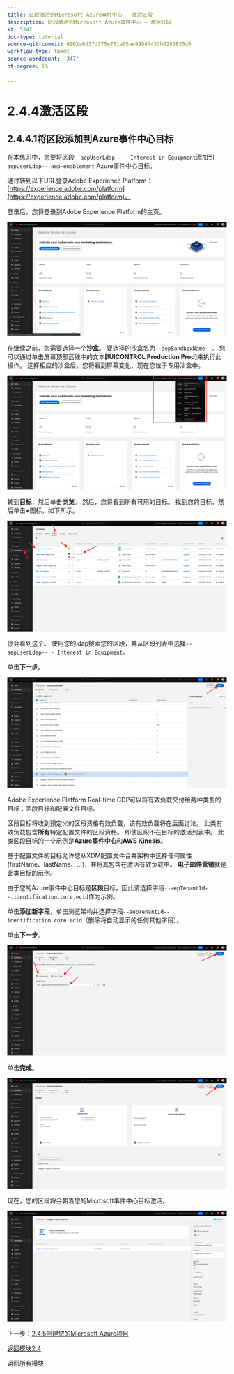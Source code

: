 ```yaml
---
title: 区段激活到Microsoft Azure事件中心 — 激活区段
description: 区段激活到Microsoft Azure事件中心 — 激活区段
kt: 5342
doc-type: tutorial
source-git-commit: 6962a0d37d375e751a05ae99b4f433b0283835d0
workflow-type: tm+mt
source-wordcount: '347'
ht-degree: 1%

---
```


# 2.4.4激活区段

## 2.4.4.1将区段添加到Azure事件中心目标

在本练习中，您要将区段`--aepUserLdap-- - Interest in Equipment`添加到`--aepUserLdap---aep-enablement` Azure事件中心目标。

通过转到以下URL登录Adobe Experience Platform： [https://experience.adobe.com/platform](https://experience.adobe.com/platform)。

登录后，您将登录到Adobe Experience Platform的主页。

![数据获取](./../../../modules/datacollection/module1.2/images/home.png)

在继续之前，您需要选择一个&#x200B;**沙盒**。 要选择的沙盒名为``--aepSandboxName--``。 您可以通过单击屏幕顶部蓝线中的文本&#x200B;**[!UICONTROL Production Prod]**&#x200B;来执行此操作。 选择相应的沙盒后，您将看到屏幕变化，现在您位于专用沙盒中。

![数据获取](./../../../modules/datacollection/module1.2/images/sb1.png)

转到&#x200B;**目标**，然后单击&#x200B;**浏览**。 然后，您将看到所有可用的目标。 找到您的目标，然后单击&#x200B;**+**&#x200B;图标，如下所示。

![5-01-select-destination.png](./images/5-01-select-destination.png)

你会看到这个。 使用您的ldap搜索您的区段，并从区段列表中选择`--aepUserLdap-- - Interest in Equipment`。

单击&#x200B;**下一步**。

![5-04-select-segment.png](./images/5-04-select-segment.png)

Adobe Experience Platform Real-time CDP可以将有效负载交付给两种类型的目标：区段目标和配置文件目标。

区段目标将收到预定义的区段资格有效负载，该有效负载将在后面讨论。 此类有效负载包含&#x200B;**所有**&#x200B;特定配置文件的区段资格。 即使区段不在目标的激活列表中。 此类区段目标的一个示例是&#x200B;**Azure事件中心**&#x200B;和&#x200B;**AWS Kinesis**。

基于配置文件的目标允许您从XDM配置文件合并架构中选择任何属性(firstName、lastName、...)，并将其包含在激活有效负载中。 **电子邮件营销**&#x200B;就是此类目标的示例。

由于您的Azure事件中心目标是&#x200B;**区段**&#x200B;目标，因此请选择字段`--aepTenantId--.identification.core.ecid`作为示例。

单击&#x200B;**添加新字段**，单击浏览架构并选择字段`--aepTenantId--identification.core.ecid`（删除将自动显示的任何其他字段）。

单击&#x200B;**下一步**。

![5-05-select-attributes.png](./images/5-05-select-attributes.png)

单击&#x200B;**完成**。

![5-06-destination-finish.png](./images/5-06-destination-finish.png)

现在，您的区段将会朝着您的Microsoft事件中心目标激活。

![5-07-destination-segment-added.png](./images/5-07-destination-segment-added.png)

下一步：[2.4.5创建您的Microsoft Azure项目](./ex5.md)

[返回模块2.4](./segment-activation-microsoft-azure-eventhub.md)

[返回所有模块](./../../../overview.md)

